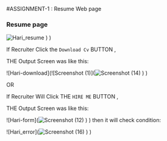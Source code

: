 #ASSIGNMENT-1 : Resume Web page

### Resume page 
![Hari_resume](![screencapture-file-D-cloud-Project-Hari-R-Assignment1-html-2022-10-30-14_51_51](https://user-images.githubusercontent.com/114049336/198877937-d7b7e5fc-8753-44b8-a9e6-74f7b5f6f9de.png)
)
)
)









If Recruiter Click the `Download Cv` BUTTON ,

THE  Output Screen was  like this:



![Hari-download](![Screenshot (1)](![Screenshot (14)](https://user-images.githubusercontent.com/114049336/198878000-c36e35dd-c683-41ee-b3d5-8a95d0c73478.png)
)
)



OR

If Recruiter Will Click THE `HIRE ME` BUTTON ,

THE  Output Screen was  like this:




![Hari-form](![Screenshot (12)](https://user-images.githubusercontent.com/114049336/198878035-62d2adbd-a866-4317-9667-7d680574a356.png)
)
)
then it will check condition:

![Hari_error](![Screenshot (16)](https://user-images.githubusercontent.com/114049336/198878053-db6cdd3b-893f-499b-a514-51d8ce61d651.png)
)
)






                                                   
